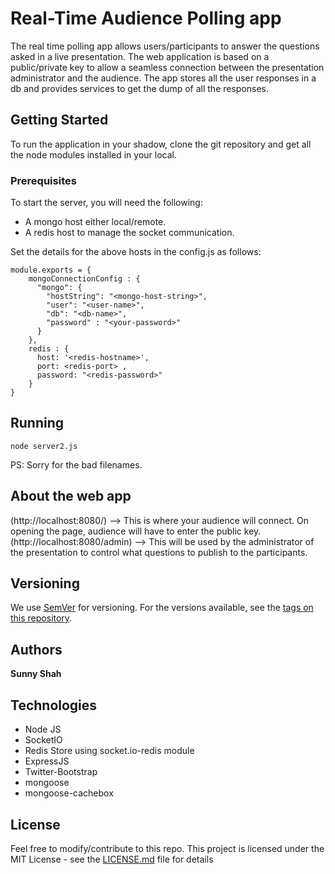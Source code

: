 
# Real-Time Audience Polling app

The real time polling app allows users/participants to answer the questions asked in a live presentation. The web application is based on a public/private key to allow a seamless connection between the presentation administrator and the audience. The app stores all the user responses in a db and provides services to get the dump of all the responses. 

## Getting Started

To run the application in your shadow, clone the git repository and get all the node modules installed in your local. 

### Prerequisites

To start the server, you will need the following:

- A mongo host either local/remote. 
- A redis host to manage the socket communication.

Set the details for the above hosts in the config.js as follows:
```
module.exports = {
    mongoConnectionConfig : {
      "mongo": {
        "hostString": "<mongo-host-string>",
        "user": "<user-name>",
        "db": "<db-name>",
        "password" : "<your-password>"
      }
    },
    redis : {
      host: '<redis-hostname>',
      port: <redis-port> ,
      password: "<redis-password>"
    }
}
```

## Running

```
node server2.js
```

PS: Sorry for the bad filenames.

## About the web app

(http://localhost:8080/) --> This is where your audience will connect. On opening the page, audience will have to enter the public key.
(http://localhost:8080/admin) --> This will be used by the administrator of the presentation to control what questions to publish to the participants.

## Versioning

We use [SemVer](http://semver.org/) for versioning. For the versions available, see the [tags on this repository](https://github.com/your/project/tags). 

## Authors

**Sunny Shah** 

## Technologies 

* Node JS
* SocketIO
* Redis Store using socket.io-redis module
* ExpressJS
* Twitter-Bootstrap 
* mongoose
* mongoose-cachebox


## License

Feel free to modify/contribute to this repo.
This project is licensed under the MIT License - see the [LICENSE.md](LICENSE.md) file for details
